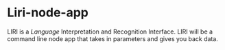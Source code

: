 # Liri-node-app
LIRI is a _Language_ Interpretation and Recognition Interface. LIRI will be a command line node app that takes in parameters and gives you back data.
